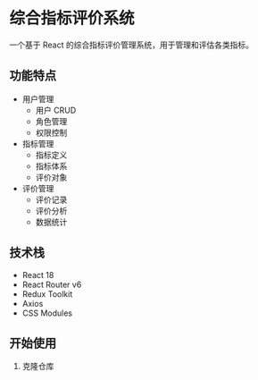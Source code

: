 # 综合指标评价系统

一个基于 React 的综合指标评价管理系统，用于管理和评估各类指标。

## 功能特点

- 用户管理
  - 用户 CRUD
  - 角色管理
  - 权限控制
- 指标管理
  - 指标定义
  - 指标体系
  - 评价对象
- 评价管理
  - 评价记录
  - 评价分析
  - 数据统计

## 技术栈

- React 18
- React Router v6
- Redux Toolkit
- Axios
- CSS Modules

## 开始使用

1. 克隆仓库
